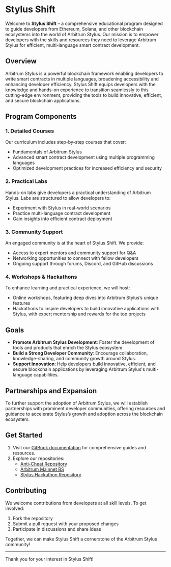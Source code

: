 # Stylus Shift

Welcome to **Stylus Shift** – a comprehensive educational program designed to guide developers from Ethereum, Solana, and other blockchain ecosystems into the world of Arbitrum Stylus. Our mission is to empower developers with the skills and resources they need to leverage Arbitrum Stylus for efficient, multi-language smart contract development.

## Overview

Arbitrum Stylus is a powerful blockchain framework enabling developers to write smart contracts in multiple languages, broadening accessibility and enhancing developer efficiency. Stylus Shift equips developers with the knowledge and hands-on experience to transition seamlessly to this cutting-edge environment, providing the tools to build innovative, efficient, and secure blockchain applications.

## Program Components

### 1. Detailed Courses
Our curriculum includes step-by-step courses that cover:
   - Fundamentals of Arbitrum Stylus
   - Advanced smart contract development using multiple programming languages
   - Optimized development practices for increased efficiency and security

### 2. Practical Labs
Hands-on labs give developers a practical understanding of Arbitrum Stylus. Labs are structured to allow developers to:
   - Experiment with Stylus in real-world scenarios
   - Practice multi-language contract development
   - Gain insights into efficient contract deployment

### 3. Community Support
An engaged community is at the heart of Stylus Shift. We provide:
   - Access to expert mentors and community support for Q&A
   - Networking opportunities to connect with fellow developers
   - Ongoing support through forums, Discord, and GitHub discussions

### 4. Workshops & Hackathons
To enhance learning and practical experience, we will host:
   - Online workshops, featuring deep dives into Arbitrum Stylus’s unique features
   - Hackathons to inspire developers to build innovative applications with Stylus, with expert mentorship and rewards for the top projects

## Goals

- **Promote Arbitrum Stylus Development**: Foster the development of tools and products that enrich the Stylus ecosystem.
- **Build a Strong Developer Community**: Encourage collaboration, knowledge-sharing, and community growth around Stylus.
- **Support Innovation**: Help developers build innovative, efficient, and secure blockchain applications by leveraging Arbitrum Stylus's multi-language capabilities.

## Partnerships and Expansion

To further support the adoption of Arbitrum Stylus, we will establish partnerships with prominent developer communities, offering resources and guidance to accelerate Stylus’s growth and adoption across the blockchain ecosystem.

## Get Started

1. Visit our [GitBook documentation](https://shems-organization.gitbook.io/stylus) for comprehensive guides and resources.
2. Explore our repositories:
   - [Anti-Cheat Repository](https://github.com/nutcas3/anti-cheat)
   - [Arbitrum Mainnet BS](https://github.com/bernardev254/Arbitrum-Mainnet-BS)
   - [Stylus Hackathon Repository](https://github.com/Web3-baddie/stylus_-hackathon)

## Contributing

We welcome contributions from developers at all skill levels. To get involved:
1. Fork the repository
2. Submit a pull request with your proposed changes
3. Participate in discussions and share ideas

Together, we can make Stylus Shift a cornerstone of the Arbitrum Stylus community!

---

Thank you for your interest in Stylus Shift!